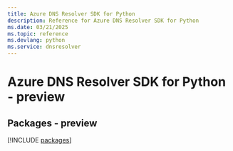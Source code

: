 ```yaml
---
title: Azure DNS Resolver SDK for Python
description: Reference for Azure DNS Resolver SDK for Python
ms.date: 03/21/2025
ms.topic: reference
ms.devlang: python
ms.service: dnsresolver
---
```

# Azure DNS Resolver SDK for Python - preview
## Packages - preview
[!INCLUDE [packages](dns-resolver-index.md)]